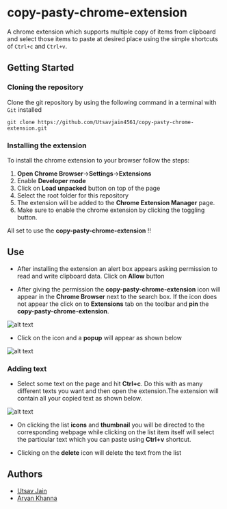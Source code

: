 # copy-pasty-chrome-extension 
A chrome extension which supports multiple copy of items from clipboard and select those items to paste at desired place using the simple shortcuts of `Ctrl+c` and `Ctrl+v`.

## Getting Started
### Cloning the repository
Clone the git repository by using the following command in a terminal with `Git` installed
```
git clone https://github.com/Utsavjain4561/copy-pasty-chrome-extension.git
```
### Installing the extension
To install the chrome extension to your browser follow the steps:
1. **Open Chrome Browser**->**Settings**->**Extensions**
2. Enable **Developer mode** 
3. Click on **Load unpacked** button on top of the page
4. Select the root folder for this repository
5. The extension will be added to the **Chrome Extension Manager** page.
6. Make sure to enable the chrome extension by clicking the toggling button.

All set to use the **copy-pasty-chrome-extension** !!

## Use

- After installing the extension an alert box appears asking permission to read and write clipboard data. Click on **Allow** button

- After giving the permission the  **copy-pasty-chrome-extension** icon will appear in the **Chrome Browser** next to the search box. If the icon does not appear the click on to **Extensions** tab on the toolbar and **pin** the **copy-pasty-chrome-extension**.

![alt text](https://i.imgur.com/Trs57ZM.png)

 
- Click on the icon and a **popup** will appear as shown below

 ![alt text](https://i.imgur.com/6o0cvf2.png#center)


### Adding text 
 
 - Select some text on the page and hit **Ctrl+c**. Do this with as many different texts you want and then open the extension.The extension will contain all your copied text as shown below.

 ![alt text](https://i.imgur.com/Fm2U7Kh.png#center)
<div>


- On clicking the list **icons** and **thumbnail** you will be directed to the corresponding webpage while clicking on the list item itself will select the particular text which you can paste using **Ctrl+v** shortcut.

- Clicking on the **delete** icon will delete the text from the list

## Authors

- [Utsav Jain](https://github.com/Utsavjain4561)
- [Aryan Khanna](https://github.com/Netfreak21)


